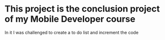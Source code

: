 # This project is the conclusion project of my Mobile Developer course

In it I was challenged to create a to do list and increment the code
